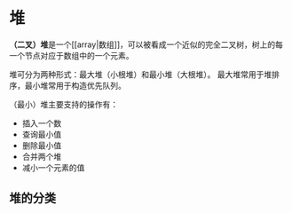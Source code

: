 
# 堆

**（二叉）堆**是一个[[array|数组]]，可以被看成一个近似的完全二叉树，树上的每一个节点对应于数组中的一个元素。

堆可分为两种形式：最大堆（小根堆）和最小堆（大根堆）。
最大堆常用于堆排序，最小堆常用于构造优先队列。

（最小）堆主要支持的操作有：
- 插入一个数
- 查询最小值
- 删除最小值
- 合并两个堆
- 减小一个元素的值

## 堆的分类